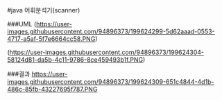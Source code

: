 #java 어휘분석기(scanner)

###UML
(https://user-images.githubusercontent.com/94896373/199624299-5d62aaad-0553-4717-a5af-5f7e6664cc58.PNG)

(https://user-images.githubusercontent.com/94896373/199624304-58124d81-da5b-4c11-9786-8ce459493b1f.PNG)

###결과
https://user-images.githubusercontent.com/94896373/199624309-651c4844-4d1b-486c-85fb-43227695f787.PNG